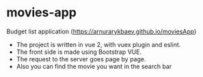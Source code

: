 # movies-app

Budget list application (https://arnurarykbaev.github.io/moviesApp)

* The project is written in vue 2, with vuex plugin and eslint.
* The front side is made using Bootstrap VUE.
* The request to the server goes page by page.
* Also you can find the movie you want in the search bar

